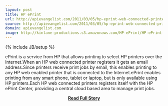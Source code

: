 ```yaml
---
layout: post
title: HP ePrint
url: http://apievangelist.com/2011/03/05/hp-eprint-web-connected-printers/
source: http://apievangelist.com/2011/03/05/hp-eprint-web-connected-printers/
domain: apievangelist.com
image: http://kinlane-productions.s3.amazonaws.com/HP-ePrint/HP-ePrint-Overview.png
---
```

{% include JB/setup %}<p>ePrint is a service from HP that allows printing to select HP printers over the Internet.When an HP web connected printer registers it gets an email address.Since printers receive print jobs by email, this enables printing to any HP web enabled printer that is connected to the Internet.ePrint enables printing from any smart phone, tablet or laptop, but is only available using HP printers.Each HP web connected printers registers itself with the HP ePrint Center, providing a central cloud based area to manage print jobs.</p>
<center><p><a href="http://apievangelist.com/2011/03/05/hp-eprint-web-connected-printers/" style='padding:25px; font-sze:18px; font-weight: bold;'>Read Full Story</a></p></center>
